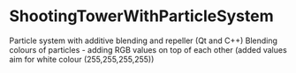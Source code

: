 # ShootingTowerWithParticleSystem
Particle system with additive blending and repeller (Qt and C++)
Blending colours of particles - adding RGB values on top of each other (added values aim for white colour (255,255,255,255))
